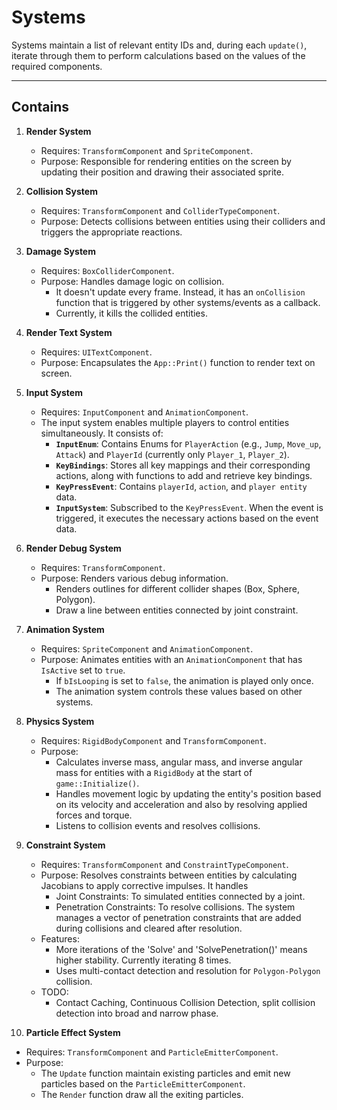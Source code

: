 # Systems

Systems maintain a list of relevant entity IDs and, during each `update()`, iterate through them to perform calculations based on the values of the required components.

---

## Contains

1. **Render System**
   - Requires: `TransformComponent` and `SpriteComponent`.
   - Purpose: Responsible for rendering entities on the screen by updating their position and drawing their associated sprite.

2. **Collision System**
   - Requires: `TransformComponent` and `ColliderTypeComponent`.
   - Purpose: Detects collisions between entities using their colliders and triggers the appropriate reactions.

3. **Damage System**
   - Requires: `BoxColliderComponent`.
   - Purpose: Handles damage logic on collision.
     - It doesn't update every frame. Instead, it has an `onCollision` function that is triggered by other systems/events as a callback.
     - Currently, it kills the collided entities.

4. **Render Text System**
   - Requires: `UITextComponent`.
   - Purpose: Encapsulates the `App::Print()` function to render text on screen.

5. **Input System**
   - Requires: `InputComponent` and `AnimationComponent`.
   - The input system enables multiple players to control entities simultaneously. It consists of:
     - **`InputEnum`**: Contains Enums for `PlayerAction` (e.g., `Jump`, `Move_up`, `Attack`) and `PlayerId` (currently only `Player_1`, `Player_2`).
     - **`KeyBindings`**: Stores all key mappings and their corresponding actions, along with functions to add and retrieve key bindings.
     - **`KeyPressEvent`**: Contains `playerId`, `action`, and `player entity` data.
     - **`InputSystem`**: Subscribed to the `KeyPressEvent`. When the event is triggered, it executes the necessary actions based on the event data.

6. **Render Debug System**
   - Requires: `TransformComponent`.
   - Purpose: Renders various debug information.
     - Renders outlines for different collider shapes (Box, Sphere, Polygon).
     - Draw a line between entities connected by joint constraint.

7. **Animation System**
   - Requires: `SpriteComponent` and `AnimationComponent`.
   - Purpose: Animates entities with an `AnimationComponent` that has `IsActive` set to `true`.
     - If `bIsLooping` is set to `false`, the animation is played only once.
     - The animation system controls these values based on other systems.

8. **Physics System**
   - Requires: `RigidBodyComponent` and `TransformComponent`.
   - Purpose:
     - Calculates inverse mass, angular mass, and inverse angular mass for entities with a `RigidBody` at the start of `game::Initialize()`.  
     - Handles movement logic by updating the entity's position based on its velocity and acceleration and also by resolving applied forces and torque.  
     - Listens to collision events and resolves collisions. 

9. **Constraint System**
   - Requires: `TransformComponent` and `ConstraintTypeComponent`.
   - Purpose: Resolves constraints between entities by calculating Jacobians to apply corrective impulses. It handles
     - Joint Constraints: To simulated entities connected by a joint.
     - Penetration Constraints: To resolve collisions. The system manages a vector of penetration constraints that are added during collisions and cleared after resolution.
   - Features:
     - More iterations of the 'Solve' and 'SolvePenetration()' means higher stability. Currently iterating 8 times.
     - Uses multi-contact detection and resolution for `Polygon-Polygon` collision.
   - TODO:
     - Contact Caching, Continuous Collision Detection, split collision detection into broad and narrow phase. 

10. **Particle Effect System**
   - Requires: `TransformComponent` and `ParticleEmitterComponent`.
   - Purpose:
     - The `Update` function maintain existing particles and emit new particles based on the `ParticleEmitterComponent`.
     - The `Render` function draw all the exiting particles.
